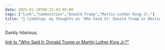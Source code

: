 ```yaml
---
date: 2025-01-18T08:12:43-05:00
tags: ["link","Communities","Donald Trump","Martin Luther King Jr."]
title: "🔗 linkblog: my thoughts on 'Who Said It: Donald Trump or Martin Luther King Jr.?'"
---
```

Darkly hilarious.

[link to "Who Said It: Donald Trump or Martin Luther King Jr.?"](https://www.mcsweeneys.net/articles/who-said-it-donald-trump-or-martin-luther-king-jr)